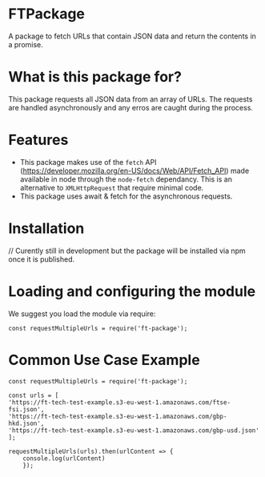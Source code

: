 # FTPackage
A package to fetch URLs that contain JSON data and return the contents in a promise.

# What is this package for?

This package requests all JSON data from an array of URLs. The requests are handled asynchronously and any erros are caught during the process.

# Features
- This package makes use of the `fetch` API (https://developer.mozilla.org/en-US/docs/Web/API/Fetch_API) made available in node through the `node-fetch` dependancy. This is an alternative to `XMLHttpRequest` that require minimal code.
- This package uses await & fetch for the asynchronous requests.

# Installation
 // Curently still in development but the package will be installed via npm once it is published.

# Loading and configuring the module
We suggest you load the module via require:
```
const requestMultipleUrls = require('ft-package');
```
# Common Use Case Example
```
const requestMultipleUrls = require('ft-package');

const urls = [
'https://ft-tech-test-example.s3-eu-west-1.amazonaws.com/ftse-fsi.json',
'https://ft-tech-test-example.s3-eu-west-1.amazonaws.com/gbp-hkd.json',
'https://ft-tech-test-example.s3-eu-west-1.amazonaws.com/gbp-usd.json'
];

requestMultipleUrls(urls).then(urlContent => {
    console.log(urlContent)
    });
```
